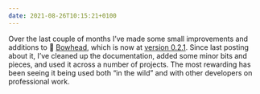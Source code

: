 ```yaml
---
date: 2021-08-26T10:15:21+0100
---
```


Over the last couple of months I’ve made some small improvements and additions to 🐋 [Bowhead](https://chrisburnell.com/bowhead/), which is now at [version 0.2.1](https://github.com/chrisburnell/bowhead/releases/tag/0.2.1). Since last posting about it, I’ve cleaned up the documentation, added some minor bits and pieces, and used it across a number of projects. The most rewarding has been seeing it being used both “in the wild” and with other developers on professional work.
